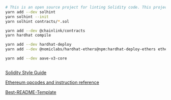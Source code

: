 
```bash
# This is an open source project for linting Solidity code. This project provides both Security and Style Guide validations.
yarn add --dev solhint
yarn solhint --init
yarn solhint contracts/*.sol

yarn add --dev @chainlink/contracts
yarn hardhat compile

yarn add --dev hardhat-deploy
yarn add --dev @nomiclabs/hardhat-ethers@npm:hardhat-deploy-ethers ethers

yarn add --dev aave-v3-core



```

[Solidity Style Guide](https://docs.soliditylang.org/en/latest/style-guide.html)

[Ethereum opcodes and instruction reference](https://github.com/crytic/evm-opcodes)

[Best-README-Template](https://github.com/othneildrew/Best-README-Template)
